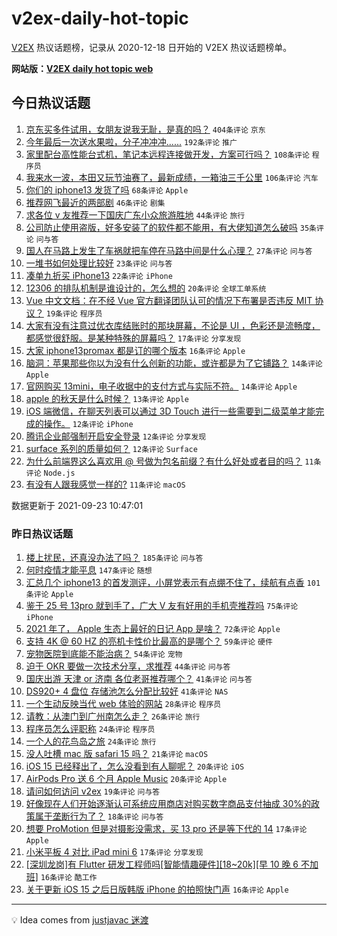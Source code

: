 # v2ex-daily-hot-topic

[V2EX](https://www.v2ex.com/) 热议话题榜，记录从 2020-12-18 日开始的 V2EX 热议话题榜单。

**网站版：[V2EX daily hot topic web](https://boojack.github.io/v2ex-daily-hot-topic-web/)**

## 今日热议话题

<!-- TODAY BEGIN -->

1. [京东买多件试用，女朋友说我无耻，是真的吗？](https://www.v2ex.com/t/803529) `404条评论` `京东`
1. [今年最后一次送水果啦，分子冲冲冲......](https://www.v2ex.com/t/803560) `192条评论` `推广`
1. [家里配台高性能台式机，笔记本远程连接做开发，方案可行吗？](https://www.v2ex.com/t/803554) `108条评论` `程序员`
1. [我来水一波，本田又玩节油赛了，最新成绩，一箱油三千公里](https://www.v2ex.com/t/803527) `106条评论` `汽车`
1. [你们的 iphone13 发货了吗](https://www.v2ex.com/t/803552) `68条评论` `Apple`
1. [推荐网飞最近的两部剧](https://www.v2ex.com/t/803528) `46条评论` `剧集`
1. [求各位 v 友推荐一下国庆广东小众旅游胜地](https://www.v2ex.com/t/803573) `44条评论` `旅行`
1. [公司防止使用盗版，好多安装了的软件都不能用，有大佬知道怎么破吗](https://www.v2ex.com/t/803652) `35条评论` `问与答`
1. [国人在马路上发生了车祸就把车停在马路中间是什么心理？](https://www.v2ex.com/t/803535) `27条评论` `问与答`
1. [一堆书如何处理比较好](https://www.v2ex.com/t/803616) `23条评论` `问与答`
1. [凑单九折买 iPhone13](https://www.v2ex.com/t/803668) `22条评论` `iPhone`
1. [12306 的排队机制是谁设计的，怎么想的](https://www.v2ex.com/t/803662) `20条评论` `全球工单系统`
1. [Vue 中文文档：在不经 Vue 官方翻译团队认可的情况下布署是否违反 MIT 协议？](https://www.v2ex.com/t/803701) `19条评论` `程序员`
1. [大家有没有注意过优衣库结账时的那块屏幕，不论是 UI ，色彩还是流畅度，都感觉很舒服。是某种特殊的屏幕吗？](https://www.v2ex.com/t/803600) `17条评论` `分享发现`
1. [大家 iphone13promax 都是订的哪个版本](https://www.v2ex.com/t/803647) `16条评论` `Apple`
1. [脑洞：苹果那些你以为没有什么创新的功能，或许都是为了它铺路？](https://www.v2ex.com/t/803689) `14条评论` `Apple`
1. [官网购买 13mini，电子收据中的支付方式与实际不符。](https://www.v2ex.com/t/803661) `14条评论` `Apple`
1. [apple 的秋天是什么时候？](https://www.v2ex.com/t/803677) `13条评论` `Apple`
1. [iOS 端微信，在聊天列表可以通过 3D Touch 进行一些需要到二级菜单才能完成的操作。](https://www.v2ex.com/t/803587) `12条评论` `iPhone`
1. [腾讯企业邮强制开启安全登录](https://www.v2ex.com/t/803542) `12条评论` `分享发现`
1. [surface 系列的质量如何？](https://www.v2ex.com/t/803532) `12条评论` `Surface`
1. [为什么前端界这么喜欢用 @ 号做为包名前缀？有什么好处或者目的吗？](https://www.v2ex.com/t/803685) `11条评论` `Node.js`
1. [有没有人跟我感觉一样的?](https://www.v2ex.com/t/803640) `11条评论` `macOS`

数据更新于 2021-09-23 10:47:01

<!-- TODAY END -->

### 昨日热议话题

<!-- YESTERDAY BEGIN -->

1. [楼上扰民，还真没办法了吗？](https://www.v2ex.com/t/803299) `185条评论` `问与答`
1. [何时疫情才能平息](https://www.v2ex.com/t/803300) `147条评论` `随想`
1. [汇总几个 iphone13 的首发测评，小屏党表示有点绷不住了，续航有点香](https://www.v2ex.com/t/803266) `101条评论` `Apple`
1. [鉴于 25 号 13pro 就到手了，广大 V 友有好用的手机壳推荐吗](https://www.v2ex.com/t/803288) `75条评论` `iPhone`
1. [2021 年了， Apple 生态上最好的日记 App 是啥？](https://www.v2ex.com/t/803289) `72条评论` `Apple`
1. [支持 4K @ 60 HZ 的亮机卡性价比最高的是哪个？](https://www.v2ex.com/t/803357) `59条评论` `硬件`
1. [宠物医院到底能不能治病？](https://www.v2ex.com/t/803284) `54条评论` `宠物`
1. [迫于 OKR 要做一次技术分享，求推荐](https://www.v2ex.com/t/803296) `44条评论` `问与答`
1. [国庆出游 天津 or 济南 各位老哥推荐哪个？](https://www.v2ex.com/t/803344) `41条评论` `问与答`
1. [DS920+ 4 盘位 存储池怎么分配比较好](https://www.v2ex.com/t/803273) `41条评论` `NAS`
1. [一个生动反映当代 web 体验的网站](https://www.v2ex.com/t/803489) `28条评论` `程序员`
1. [请教：从澳门到广州南怎么走？](https://www.v2ex.com/t/803418) `26条评论` `旅行`
1. [程序员怎么评职称](https://www.v2ex.com/t/803439) `24条评论` `程序员`
1. [一个人的花鸟岛之旅](https://www.v2ex.com/t/803378) `24条评论` `旅行`
1. [没人吐槽 mac 版 safari 15 吗？](https://www.v2ex.com/t/803491) `21条评论` `macOS`
1. [iOS 15 已经释出了，怎么没看到有人聊呢？](https://www.v2ex.com/t/803376) `20条评论` `iOS`
1. [AirPods Pro 送 6 个月 Apple Music](https://www.v2ex.com/t/803366) `20条评论` `Apple`
1. [请问如何访问 v2ex](https://www.v2ex.com/t/803469) `19条评论` `问与答`
1. [好像现在人们开始逐渐认可系统应用商店对购买数字商品支付抽成 30%的政策属于垄断行为了？](https://www.v2ex.com/t/803340) `18条评论` `问与答`
1. [想要 ProMotion 但是对摄影没需求，买 13 pro 还是等下代的 14](https://www.v2ex.com/t/803383) `17条评论` `Apple`
1. [小米平板 4 对比 iPad mini 6](https://www.v2ex.com/t/803363) `17条评论` `分享发现`
1. [[深圳龙岗]有 Flutter 研发工程师吗[智能情趣硬件][18~20k][早 10 晚 6 不加班]](https://www.v2ex.com/t/803451) `16条评论` `酷工作`
1. [关于更新 iOS 15 之后日版韩版 iPhone 的拍照快门声](https://www.v2ex.com/t/803435) `16条评论` `Apple`

<!-- YESTERDAY END -->

---

💡 Idea comes from [justjavac 迷渡](https://github.com/justjavac/)
